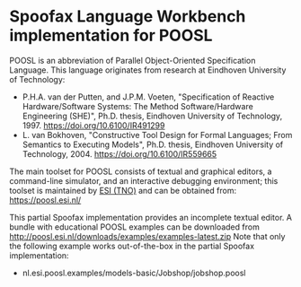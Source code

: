 # Spoofax Language Workbench implementation for POOSL

POOSL is an abbreviation of Parallel Object-Oriented Specification Language. This language originates from research at Eindhoven University of Technology:
* P.H.A. van der Putten, and J.P.M. Voeten, "Specification of Reactive Hardware/Software Systems: The Method Software/Hardware Engineering (SHE)", Ph.D. thesis, Eindhoven University of Technology, 1997. https://doi.org/10.6100/IR491299
* L. van Bokhoven, "Constructive Tool Design for Formal Languages; From Semantics to Executing Models", Ph.D. thesis, Eindhoven University of Technology, 2004. https://doi.org/10.6100/IR559665

The main toolset for POOSL consists of textual and graphical editors, a command-line simulator, and an interactive debugging environment; this toolset is maintained by [ESI (TNO)](https://esi.nl/) and can be obtained from: https://poosl.esi.nl/

This partial Spoofax implementation provides an incomplete textual editor. A bundle with educational POOSL examples can be downloaded from http://poosl.esi.nl/downloads/examples/examples-latest.zip
Note that only the following example works out-of-the-box in the partial Spoofax implementation:
* nl.esi.poosl.examples/models-basic/Jobshop/jobshop.poosl
